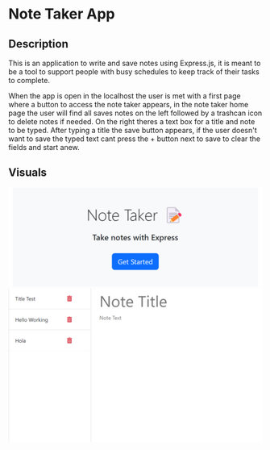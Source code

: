 # Note Taker App

## Description

This is an application to write and save notes using Express.js, it is meant to be a tool to support people with busy schedules to keep track of their tasks to complete.

When the app is open in the localhost the user is met with a first page where a button to access the note taker appears, in the note taker home page the user will find all saves notes on the left followed by a trashcan icon to delete notes if needed. On the right theres a text box for a title and note to be typed. After typing a title the save button appears, if the user doesn't want to save the typed text cant press the + button next to save to clear the fields and start anew.

## Visuals

![Welcome Window](./public/assets/images/noteapp.png)
![Home Window](./public/assets/images/notes.png)